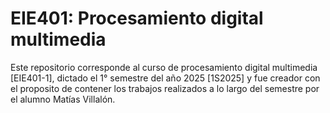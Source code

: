 # EIE401: Procesamiento digital multimedia
Este repositorio corresponde al curso de procesamiento digital multimedia [EIE401-1], dictado el 1° semestre del año 2025 [1S2025] y fue creador con el proposito de contener los trabajos realizados a lo largo del semestre por el alumno Matías Villalón.





